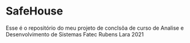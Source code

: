 # SafeHouse
Esse é o repositório do meu projeto de conclsõa de curso de Analise e Desenvolvimento de Sistemas Fatec Rubens Lara 2021
